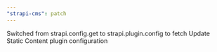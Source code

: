 ```yaml
---
"strapi-cms": patch
---
```


Switched from strapi.config.get to strapi.plugin.config to fetch Update Static Content plugin configuration
